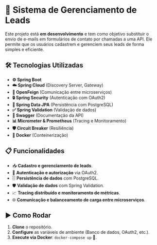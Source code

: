 # 🚀 Sistema de Gerenciamento de Leads

Este projeto está **em desenvolvimento** e tem como objetivo substituir o envio de e-mails em formulários de contato por chamadas a uma API. Ele permite que os usuários cadastrem e gerenciem seus leads de forma simples e eficiente.

## 🛠️ Tecnologias Utilizadas

- **⚙️ Spring Boot**
- **☁️ Spring Cloud** (Discovery Server, Gateway)
- **🔗 OpenFeign** (Comunicação entre microserviços)
- **🔒 Spring Security** (Autenticação com OAuth2)
- **💾 Spring Data JPA** (Persistência com PostgreSQL)
- **✅ Spring Validation** (Validação de dados)
- **📜 Swagger** (Documentação da API)
- **📊 Micrometer & Prometheus** (Tracing e Monitoramento)
- **🛡️ Circuit Breaker** (Resiliência)
- **🐳 Docker** (Conteinerização)

## 📋 Funcionalidades

- 📥 **Cadastro e gerenciamento de leads**.
- 🔑 **Autenticação e autorização** via OAuth2.
- 🗄️ **Persistência de dados** com PostgreSQL.
- 🛡️ **Validação de dados** com Spring Validation.
- 📈 **Tracing distribuído e monitoramento de métricas**.
- 🌐 **Comunicação e balanceamento de carga entre microserviços**.

## ▶️ Como Rodar

1. **Clone** o repositório.
2. **Configure** as variáveis de ambiente (Banco de dados, OAuth2, etc.).
3. **Execute via Docker**: `docker-compose up` 🐳.

